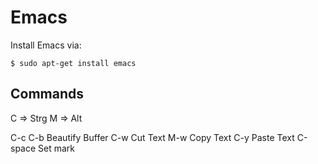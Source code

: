 
Emacs
=====

Install Emacs via:

    $ sudo apt-get install emacs


Commands
--------
 
C => Strg
M => Alt

C-c C-b		Beautify Buffer
C-w 		Cut Text
M-w		Copy Text
C-y		Paste Text
C-space		Set mark
